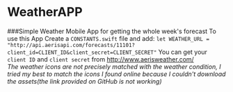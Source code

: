 # WeatherAPP
###Simple Weather Mobile App for getting the whole week's forecast
To use this App Create a `CONSTANTS.swift` file and add:
`let WEATHER_URL = "http://api.aerisapi.com/forecasts/11101?client_id=CLIENT_ID&client_secret=CLIENT_SECRET"`
You can get your `client ID` and `client secret` from http://www.aerisweather.com/
<br />
*The weather icons are not precisely matched with the weather condition, I tried my best to match the icons I found online because I couldn't download the assets(the link provided on GitHub is not working)*
